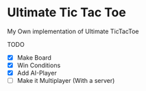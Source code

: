 # Ultimate Tic Tac Toe

My Own implementation of Ultimate TicTacToe


TODO
- [X] Make Board
- [X] Win Conditions
- [X] Add AI-Player
- [ ] Make it Multiplayer (With a server)
